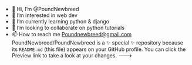- 👋 Hi, I’m @PoundNewbreed 
- 👀 I’m interested in web dev 
- 🌱 I’m currently learning python & django
- 💞️ I’m looking to collaborate on python tutorials 
- 📫 How to reach me Poundnewbreed@gmail.com
PoundNewbreed/PoundNewbreed is a ✨ special ✨ repository because its `README.md` (this file) appears on your GitHub profile.
You can click the Preview link to take a look at your changes.
--->

